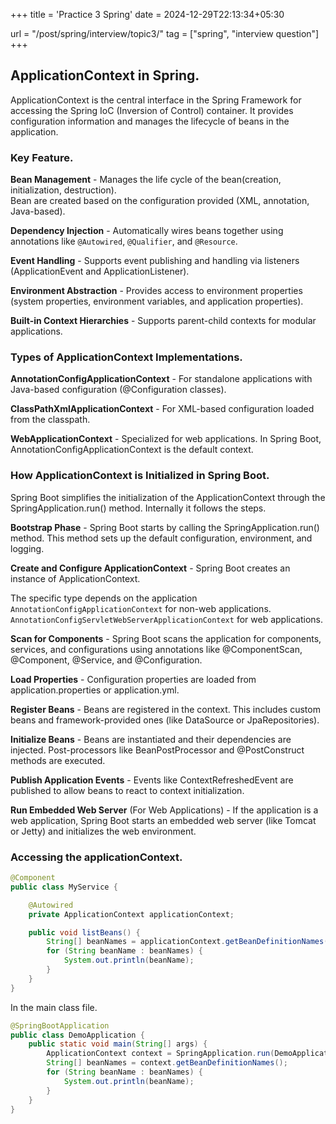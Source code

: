 +++
title = 'Practice 3 Spring'
date = 2024-12-29T22:13:34+05:30

url = "/post/spring/interview/topic3/"
tag = ["spring", "interview question"]
+++
## ApplicationContext in Spring.

ApplicationContext is the central interface in the Spring Framework for accessing the Spring IoC (Inversion of Control) container. It provides configuration information and manages the lifecycle of beans in the application.

### Key Feature.

**Bean Management** - Manages the life cycle of the bean(creation, initialization, destruction).  
Bean are created based on the configuration provided (XML, annotation, Java-based).

**Dependency Injection** - Automatically wires beans together using annotations like `@Autowired`, `@Qualifier`, and `@Resource`.

**Event Handling** - Supports event publishing and handling via listeners (ApplicationEvent and ApplicationListener).

**Environment Abstraction** - Provides access to environment properties (system properties, environment variables, and application properties).

**Built-in Context Hierarchies** - Supports parent-child contexts for modular applications.

### Types of ApplicationContext Implementations.

**AnnotationConfigApplicationContext** - For standalone applications with Java-based configuration (@Configuration classes).

**ClassPathXmlApplicationContext** - For XML-based configuration loaded from the classpath.

**WebApplicationContext** - Specialized for web applications.  In Spring Boot, AnnotationConfigApplicationContext is the default context.

### How ApplicationContext is Initialized in Spring Boot.

Spring Boot simplifies the initialization of the ApplicationContext through the SpringApplication.run() method. Internally it follows the steps.

**Bootstrap Phase** - Spring Boot starts by calling the SpringApplication.run() method. This method sets up the default configuration, environment, and logging.

**Create and Configure ApplicationContext** - Spring Boot creates an instance of ApplicationContext.

The specific type depends on the application  
`AnnotationConfigApplicationContext` for non-web applications.  
`AnnotationConfigServletWebServerApplicationContext` for web applications.

**Scan for Components** - Spring Boot scans the application for components, services, and configurations using annotations like @ComponentScan, @Component, @Service, and @Configuration.

**Load Properties** - Configuration properties are loaded from application.properties or application.yml.

**Register Beans** - Beans are registered in the context. This includes custom beans and framework-provided ones (like DataSource or JpaRepositories).

**Initialize Beans** - Beans are instantiated and their dependencies are injected. Post-processors like BeanPostProcessor and @PostConstruct methods are executed.

**Publish Application Events** - Events like ContextRefreshedEvent are published to allow beans to react to context initialization.

**Run Embedded Web Server** (For Web Applications) - If the application is a web application, Spring Boot starts an embedded web server (like Tomcat or Jetty) and initializes the web environment.

### Accessing the applicationContext.

```java
@Component
public class MyService {

    @Autowired
    private ApplicationContext applicationContext;

    public void listBeans() {
        String[] beanNames = applicationContext.getBeanDefinitionNames();
        for (String beanName : beanNames) {
            System.out.println(beanName);
        }
    }
}
```

In the main class file.

```java
@SpringBootApplication
public class DemoApplication {
    public static void main(String[] args) {
        ApplicationContext context = SpringApplication.run(DemoApplication.class, args);
        String[] beanNames = context.getBeanDefinitionNames();
        for (String beanName : beanNames) {
            System.out.println(beanName);
        }
    }
}
```
